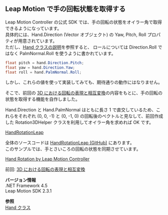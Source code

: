 ## Leap Motion で手の回転状態を取得する

Leap Motion Controller の公式 SDK では、手の回転の状態をオイラー角で取得できるようになっています。  
具体的には、Hand.Direction (Vector オブジェクト) の Yaw, Pitch, Roll プロパティが用意されています。  
ただし、[Hand クラスの説明](https://developer.leapmotion.com/documentation/csharp/api/Leap.Hand.html)を参照すると、
ロールについては Direction.Roll ではなく PalmNormal.Roll を使うように書かれています。

```c#
float pitch = hand.Direction.Pitch;
float yaw = hand.Direction.Yaw;
float roll = hand.PalmNormal.Roll;
```

しかし、これらの値を使って実装してみても、期待通りの動作にはなりません。

そこで、前回の [3D における回転の表現と相互変換](3D-Rotation-Conversion.md)の内容をもとに、手の回転の状態を取得する機能を自作しました。

Hand.Direction と Hand.PalmNormal はともに長さ 1 で直交しているため、これらをそれぞれ (0, 0, -1) と (0, -1, 0) の回転後のベクトルと見なして、前回作成した Rotation3DHelper クラスを利用してオイラー角を求めれば OK です。

[HandRotationLeap](https://gist.github.com/sakapon/97659608cd8e63f27277451fec2b3a8c)

全体のソースコードは [HandRotationLeap (GitHub)](https://github.com/sakapon/Samples-2016/tree/master/LeapSample/HandRotationLeap) にあります。  
このサンプルでは、手とさいころの回転の状態を同期させています。

[Hand Rotation by Leap Motion Controller](https://www.youtube.com/watch?v=ZRBKAvi7-MA)

前回: [3D における回転の表現と相互変換](3D-Rotation-Conversion.md)

**バージョン情報**  
.NET Framework 4.5  
Leap Motion SDK 2.3.1

**参照**  
[Hand クラス](https://developer.leapmotion.com/documentation/csharp/api/Leap.Hand.html)

